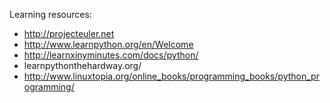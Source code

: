 Learning resources:

* http://projecteuler.net
* http://www.learnpython.org/en/Welcome
* http://learnxinyminutes.com/docs/python/
* learnpythonthehardway.org/
* http://www.linuxtopia.org/online_books/programming_books/python_programming/